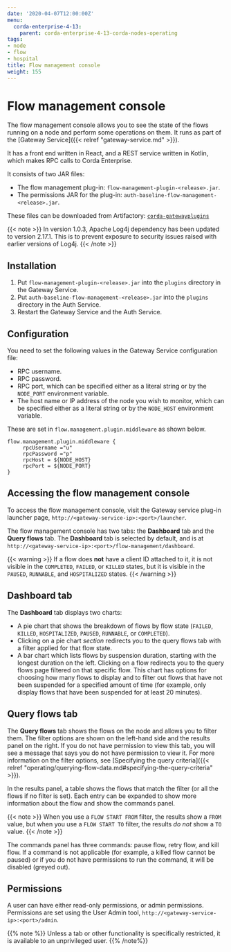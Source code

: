 ```yaml
---
date: '2020-04-07T12:00:00Z'
menu:
  corda-enterprise-4-13:
    parent: corda-enterprise-4-13-corda-nodes-operating
tags:
- node
- flow
- hospital
title: Flow management console
weight: 155
---
```


# Flow management console

The flow management console allows you to see the state of the flows running on a node and perform some operations on them. It runs as part of the [Gateway Service]({{< relref "gateway-service.md" >}}).

It has a front end written in React, and a REST service written in Kotlin, which makes RPC calls to Corda Enterprise.

It consists of two JAR files:

* The flow management plug-in: `flow-management-plugin-<release>.jar`.
* The permissions JAR for the plug-in: `auth-baseline-flow-management-<release>.jar`.

These files can be downloaded from Artifactory: <a href="https://software.r3.com/artifactory/webapp/#/artifacts/browse/tree/General/corda-gateway-plugins">`corda-gatewayplugins`</a>

{{< note >}}
In version 1.0.3, Apache Log4j dependency has been updated to version 2.17.1. This is to prevent exposure to security issues raised with earlier versions of Log4j.
{{< /note >}}

## Installation

1. Put `flow-management-plugin-<release>.jar` into the `plugins` directory in the Gateway Service.
2. Put `auth-baseline-flow-management-<release>.jar` into the `plugins` directory in the Auth Service.
3. Restart the Gateway Service and the Auth Service.

## Configuration

You need to set the following values in the Gateway Service configuration file:

* RPC username.
* RPC password.
* RPC port, which can be specified either as a literal string or by the `NODE_PORT` environment variable.
* The host name or IP address of the node you wish to monitor, which can be specified either as a literal string or by the `NODE_HOST` environment variable.

These are set in `flow.management.plugin.middleware` as shown below.

```
flow.management.plugin.middleware {
     rpcUsername ="u"
     rpcPassword ="p"
     rpcHost = ${NODE_HOST}
     rpcPort = ${NODE_PORT}
}
```

## Accessing the flow management console

To access the flow management console, visit the Gateway service plug-in launcher page, `http://<gateway-service-ip>:<port>/launcher`.

The flow management console has two tabs: the **Dashboard** tab and the **Query flows** tab. The **Dashboard** tab is selected by default, and is at `http://<gateway-service-ip>:<port>/flow-management/dashboard`.

{{< warning >}}
If a flow does **not** have a client ID attached to it, it is not visible in the `COMPLETED`, `FAILED`, or `KILLED` states, but it is visible in the `PAUSED`, `RUNNABLE`, and `HOSPITALIZED` states.
{{< /warning >}}

## Dashboard tab

The **Dashboard** tab displays two charts:

* A pie chart that shows the breakdown of flows by flow state (`FAILED`, `KILLED`, `HOSPITALIZED`, `PAUSED`, `RUNNABLE`, or `COMPLETED`).
 * Clicking on a pie chart _section_ redirects you to the query flows tab with a filter applied for that flow state.
* A bar chart which lists flows by suspension duration, starting with the longest duration on the left. Clicking on a flow redirects you to the query flows page filtered on that specific flow. This chart has options for choosing how many flows to display and to filter out flows that have not been suspended for a specified amount of time (for example, only display flows that have been suspended for at least 20 minutes).

## Query flows tab

The **Query flows** tab shows the flows on the node and allows you to filter them. The filter options are shown on the left-hand side and the results panel on the right. If you do not have permission to view this tab, you will see a message that says you do not have permission to view it. For more information on the filter options, see [Specifying the query criteria]({{< relref "operating/querying-flow-data.md#specifying-the-query-criteria" >}}).

In the results panel, a table shows the flows that match the filter (or all the flows if no filter is set). Each entry can be expanded to show more information about the flow and show the commands panel.

{{< note >}}
When you use a `FLOW START FROM` filter, the results show a `FROM` value, but when you use a `FLOW START TO` filter, the results *do not* show a `TO` value.
{{< /note >}}

The commands panel has three commands: pause flow, retry flow, and kill flow. If a command is not applicable (for example, a killed flow cannot be paused) or if you do not have permissions to run the command, it will be disabled (greyed out).

## Permissions

A user can have either read-only permissions, or admin permissions. Permissions are set using the User Admin tool, `http://<gateway-service-ip>:<port>/admin`.

{{% note %}}
Unless a tab or other functionality is specifically restricted, it is available to an unprivileged user.
{{% /note%}}
